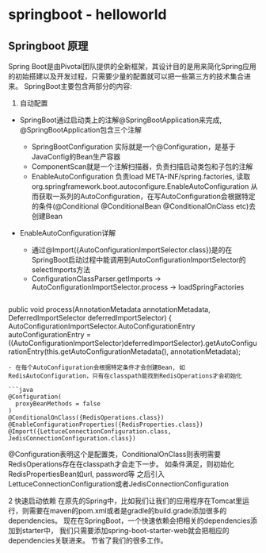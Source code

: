 # springboot - helloworld

## Springboot 原理
Spring Boot是由Pivotal团队提供的全新框架，其设计目的是用来简化Spring应用的初始搭建以及开发过程，只需要少量的配置就可以把一些第三方的技术集合进来。
SpringBoot主要包含两部分的内容:
1.  自动配置

* SpringBoot通过启动类上的注解@SpringBootApplication来完成, @SpringBootApplication包含三个注解

    - SpringBootConfiguration 实际就是一个@Configuration，是基于JavaConfig的Bean生产容器
    - ComponentScan就是一个注解扫描器，负责扫描启动类包和子包的注解
    - EnableAutoConfiguration 负责load META-INF/spring.factories, 读取org.springframework.boot.autoconfigure.EnableAutoConfiguration
    从而获取一系列的AutoConfiguration，在写AutoConfiguration会根据特定的条件(@Conditional @ConditionalBean @ConditionalOnClass etc)去创建Bean

* EnableAutoConfiguration详解
  - 通过@Import({AutoConfigurationImportSelector.class})是的在SpringBoot启动过程中能调用到AutoConfigurationImportSelector的selectImports方法
  - ConfigurationClassParser.getImports -> AutoConfigurationImportSelector.process -> loadSpringFactories
  ```java
public void process(AnnotationMetadata annotationMetadata, DeferredImportSelector deferredImportSelector) {
            AutoConfigurationImportSelector.AutoConfigurationEntry autoConfigurationEntry = ((AutoConfigurationImportSelector)deferredImportSelector).getAutoConfigurationEntry(this.getAutoConfigurationMetadata(), annotationMetadata);
  ```
  - 在每个AutoConfiguration会根据特定条件才会创建Bean, 如RedisAutoConfiguration，只有在classpath能找到RedisOperations才会初始化

```java
@Configuration(
    proxyBeanMethods = false
)
@ConditionalOnClass({RedisOperations.class})
@EnableConfigurationProperties({RedisProperties.class})
@Import({LettuceConnectionConfiguration.class, JedisConnectionConfiguration.class})
```
@Configuration表明这个是配置类，ConditionalOnClass则表明需要RedisOperations存在在classpath才会走下一步。
如条件满足，则初始化RedisPropertiesBean如url, password等
之后引入LettuceConnectionConfiguration或者JedisConnectionConfiguration
  
  
  
2 快速启动依赖
在原先的Spring中，比如我们让我们的应用程序在Tomcat里运行，则需要在maven的pom.xml或者是gradle的build.grade添加很多的dependencies。
现在在SpringBoot，一个快速依赖会把相关的dependencies添加到starter中，
我们只需要添加spring-boot-starter-web就会把相应的dependencies关联进来。
节省了我们的很多工作。





